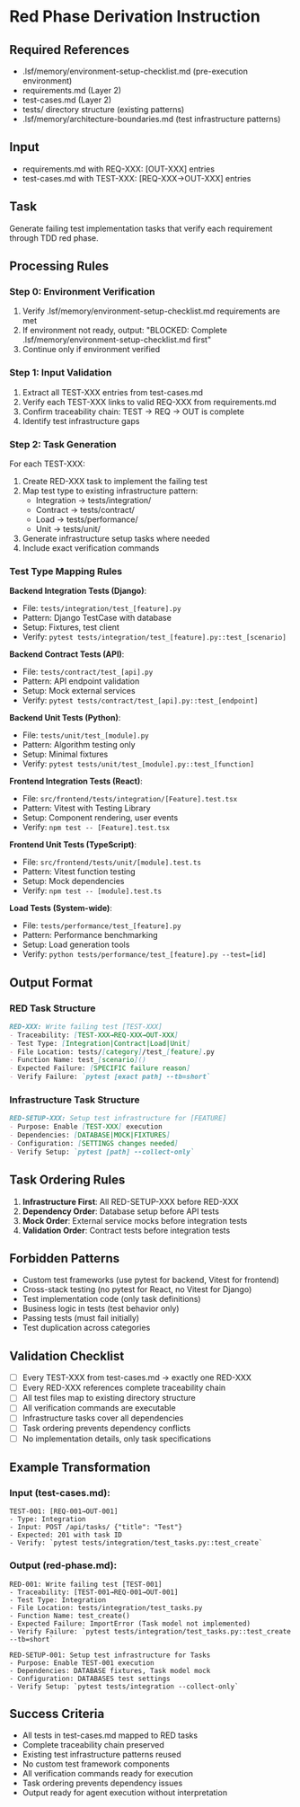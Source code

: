 # Red Phase Derivation Instruction

## Required References
- .lsf/memory/environment-setup-checklist.md (pre-execution environment)
- requirements.md (Layer 2)
- test-cases.md (Layer 2)
- tests/ directory structure (existing patterns)
- .lsf/memory/architecture-boundaries.md (test infrastructure patterns)

## Input
- requirements.md with REQ-XXX: [OUT-XXX] entries
- test-cases.md with TEST-XXX: [REQ-XXX→OUT-XXX] entries

## Task
Generate failing test implementation tasks that verify each requirement through TDD red phase.

## Processing Rules

### Step 0: Environment Verification
1. Verify .lsf/memory/environment-setup-checklist.md requirements are met
2. If environment not ready, output: "BLOCKED: Complete .lsf/memory/environment-setup-checklist.md first"
3. Continue only if environment verified

### Step 1: Input Validation
1. Extract all TEST-XXX entries from test-cases.md
2. Verify each TEST-XXX links to valid REQ-XXX from requirements.md
3. Confirm traceability chain: TEST → REQ → OUT is complete
4. Identify test infrastructure gaps

### Step 2: Task Generation
For each TEST-XXX:
1. Create RED-XXX task to implement the failing test
2. Map test type to existing infrastructure pattern:
   - Integration → tests/integration/
   - Contract → tests/contract/
   - Load → tests/performance/
   - Unit → tests/unit/
3. Generate infrastructure setup tasks where needed
4. Include exact verification commands

### Test Type Mapping Rules

**Backend Integration Tests (Django)**:
- File: `tests/integration/test_[feature].py`
- Pattern: Django TestCase with database
- Setup: Fixtures, test client
- Verify: `pytest tests/integration/test_[feature].py::test_[scenario]`

**Backend Contract Tests (API)**:
- File: `tests/contract/test_[api].py`
- Pattern: API endpoint validation
- Setup: Mock external services
- Verify: `pytest tests/contract/test_[api].py::test_[endpoint]`

**Backend Unit Tests (Python)**:
- File: `tests/unit/test_[module].py`
- Pattern: Algorithm testing only
- Setup: Minimal fixtures
- Verify: `pytest tests/unit/test_[module].py::test_[function]`

**Frontend Integration Tests (React)**:
- File: `src/frontend/tests/integration/[Feature].test.tsx`
- Pattern: Vitest with Testing Library
- Setup: Component rendering, user events
- Verify: `npm test -- [Feature].test.tsx`

**Frontend Unit Tests (TypeScript)**:
- File: `src/frontend/tests/unit/[module].test.ts`
- Pattern: Vitest function testing
- Setup: Mock dependencies
- Verify: `npm test -- [module].test.ts`

**Load Tests (System-wide)**:
- File: `tests/performance/test_[feature].py`
- Pattern: Performance benchmarking
- Setup: Load generation tools
- Verify: `python tests/performance/test_[feature].py --test=[id]`

## Output Format

### RED Task Structure
```markdown
RED-XXX: Write failing test [TEST-XXX]
- Traceability: [TEST-XXX→REQ-XXX→OUT-XXX]
- Test Type: [Integration|Contract|Load|Unit]
- File Location: tests/[category]/test_[feature].py
- Function Name: test_[scenario]()
- Expected Failure: [SPECIFIC failure reason]
- Verify Failure: `pytest [exact path] --tb=short`
```

### Infrastructure Task Structure
```markdown
RED-SETUP-XXX: Setup test infrastructure for [FEATURE]
- Purpose: Enable [TEST-XXX] execution
- Dependencies: [DATABASE|MOCK|FIXTURES]
- Configuration: [SETTINGS changes needed]
- Verify Setup: `pytest [path] --collect-only`
```

## Task Ordering Rules

1. **Infrastructure First**: All RED-SETUP-XXX before RED-XXX
2. **Dependency Order**: Database setup before API tests
3. **Mock Order**: External service mocks before integration tests
4. **Validation Order**: Contract tests before integration tests

## Forbidden Patterns

- Custom test frameworks (use pytest for backend, Vitest for frontend)
- Cross-stack testing (no pytest for React, no Vitest for Django)
- Test implementation code (only task definitions)
- Business logic in tests (test behavior only)
- Passing tests (must fail initially)
- Test duplication across categories

## Validation Checklist

- [ ] Every TEST-XXX from test-cases.md → exactly one RED-XXX
- [ ] Every RED-XXX references complete traceability chain
- [ ] All test files map to existing directory structure
- [ ] All verification commands are executable
- [ ] Infrastructure tasks cover all dependencies
- [ ] Task ordering prevents dependency conflicts
- [ ] No implementation details, only task specifications

## Example Transformation

### Input (test-cases.md):
```
TEST-001: [REQ-001→OUT-001]
- Type: Integration
- Input: POST /api/tasks/ {"title": "Test"}
- Expected: 201 with task ID
- Verify: `pytest tests/integration/test_tasks.py::test_create`
```

### Output (red-phase.md):
```
RED-001: Write failing test [TEST-001]
- Traceability: [TEST-001→REQ-001→OUT-001]
- Test Type: Integration
- File Location: tests/integration/test_tasks.py
- Function Name: test_create()
- Expected Failure: ImportError (Task model not implemented)
- Verify Failure: `pytest tests/integration/test_tasks.py::test_create --tb=short`

RED-SETUP-001: Setup test infrastructure for Tasks
- Purpose: Enable TEST-001 execution
- Dependencies: DATABASE fixtures, Task model mock
- Configuration: DATABASES test settings
- Verify Setup: `pytest tests/integration --collect-only`
```

## Success Criteria

- All tests in test-cases.md mapped to RED tasks
- Complete traceability chain preserved
- Existing test infrastructure patterns reused
- No custom test framework components
- All verification commands ready for execution
- Task ordering prevents dependency issues
- Output ready for agent execution without interpretation